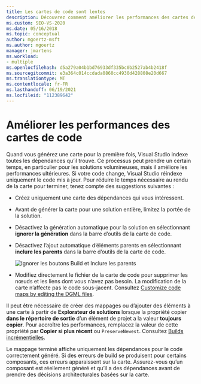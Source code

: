```yaml
---
title: Les cartes de code sont lentes
description: Découvrez comment améliorer les performances des cartes de code et comment vous pouvez réduire le temps nécessaire pour terminer le rendu.
ms.custom: SEO-VS-2020
ms.date: 05/16/2018
ms.topic: conceptual
author: mgoertz-msft
ms.author: mgoertz
manager: jmartens
ms.workload:
- multiple
ms.openlocfilehash: d5a279a04b1bd76933df335bc0b2527ab4b2418f
ms.sourcegitcommit: e3a364c014ccdada0860cc4930d428808e20d667
ms.translationtype: MT
ms.contentlocale: fr-FR
ms.lasthandoff: 06/19/2021
ms.locfileid: "112389642"
---
```

# <a name="improve-performance-for-code-maps"></a>Améliorer les performances des cartes de code

Quand vous générez une carte pour la première fois, Visual Studio indexe toutes les dépendances qu’il trouve. Ce processus peut prendre un certain temps, en particulier pour les solutions volumineuses, mais il améliore les performances ultérieures. Si votre code change, Visual Studio réindexe uniquement le code mis à jour. Pour réduire le temps nécessaire au rendu de la carte pour terminer, tenez compte des suggestions suivantes :

- Créez uniquement une carte des dépendances qui vous intéressent.

- Avant de générer la carte pour une solution entière, limitez la portée de la solution.

- Désactivez la génération automatique pour la solution en sélectionnant **ignorer la génération** dans la barre d’outils de la carte de code.

- Désactivez l’ajout automatique d’éléments parents en sélectionnant **inclure les parents** dans la barre d’outils de la carte de code.

   ![Ignorer les boutons Build et Inclure les parents](../modeling/media/codemapsfilterskipbuildicons.png)

- Modifiez directement le fichier de la carte de code pour supprimer les nœuds et les liens dont vous n’avez pas besoin. La modification de la carte n’affecte pas le code sous-jacent. Consultez [Customize code maps by editing the DGML files](../modeling/customize-code-maps-by-editing-the-dgml-files.md).

Il peut être nécessaire de créer des mappages ou d’ajouter des éléments à une carte à partir de **Explorateur de solutions** lorsque la propriété copier **dans le répertoire de sortie** d’un élément de projet a la valeur **toujours copier**. Pour accroître les performances, remplacez la valeur de cette propriété par **Copier si plus récent** ou `PreserveNewest`. Consultez [Builds incrémentielles](../msbuild/incremental-builds.md).

Le mappage terminé affiche uniquement les dépendances pour le code correctement généré. Si des erreurs de build se produisent pour certains composants, ces erreurs apparaissent sur la carte. Assurez-vous qu’un composant est réellement généré et qu’il a des dépendances avant de prendre des décisions architecturales basées sur la carte.
